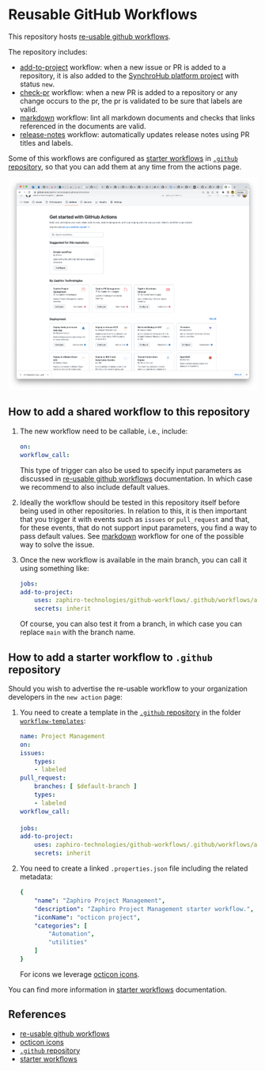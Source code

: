 # Reusable GitHub Workflows

This repository hosts [re-usable github workflows][re-usable-github-workflows].

The repository includes:

- [add-to-project](.github/workflows/add-to-project.yaml) workflow: when a new
  issue or PR is added to a repository, it is also added to the [SynchroHub
  platform project](https://github.com/orgs/zaphiro-technologies/projects/2)
  with status `new`.
- [check-pr](.github/workflows/check-pr.yaml) workflow: when a new
  PR is added to a repository or any change occurs to the pr, the pr is
  validated to be sure that labels are valid.
- [markdown](.github/workflows/markdown.yaml) workflow: lint all markdown
  documents and checks that links referenced in the documents are valid.
- [release-notes](.github/workflows/release-notes.yaml) workflow: automatically
  updates release notes using PR titles and labels.

Some of this workflows are configured as [starter workflows][starter-workflows]
in [`.github` repository][.github], so that you can add them at any time from
the actions page.

![Starter Actions](./screenshot.png)

## How to add a shared workflow to this repository

1. The new workflow need to be callable, i.e., include:

    ```yaml
    on:
    workflow_call:
    ```

    This type of trigger can also be used to specify input parameters as
    discussed in [re-usable github workflows][re-usable-github-workflows]
    documentation. In which case we recommend to also include default values.

1. Ideally the workflow should be tested in this repository itself before
   being used in other repositories. In relation to this, it is then important
   that you trigger it with events such as `issues` or `pull_request` and that,
   for these events, that do not support input parameters, you find a way to
   pass default values. See [markdown](.github/workflows/markdown.yaml) workflow
   for one of the possible way to solve the issue.

1. Once the new workflow is available in the main branch, you can call it using
   something like:

    ```yaml
    jobs:
    add-to-project:
        uses: zaphiro-technologies/github-workflows/.github/workflows/add-to-project.yaml@main
        secrets: inherit
    ```

    Of course, you can also test it from a branch, in which case you can replace
    `main` with the branch name.

## How to add a starter workflow to `.github` repository

Should you wish to advertise the re-usable workflow to your organization
developers in the `new action` page:

1. You need to create a template in the [`.github` repository][.github] in the
   folder [`workflow-templates`](https://github.com/zaphiro-technologies/.github/tree/main/workflow-templates):

    ```yaml
    name: Project Management
    on:
    issues:
        types:
        - labeled
    pull_request:
        branches: [ $default-branch ]
        types:
        - labeled
    workflow_call:

    jobs:
    add-to-project:
        uses: zaphiro-technologies/github-workflows/.github/workflows/add-to-project.yaml@main
        secrets: inherit
    ```

1. You need to create a linked `.properties.json` file including the related
   metadata:

    ```yaml
    {
        "name": "Zaphiro Project Management",
        "description": "Zaphiro Project Management starter workflow.",
        "iconName": "octicon project",
        "categories": [
            "Automation",
            "utilities"
        ]
    }
    ```

    For icons we leverage [octicon icons][octicon].

You can find more information in [starter workflows][starter-workflows]
documentation.

## References

- [re-usable github workflows][re-usable-github-workflows]
- [octicon icons][octicon]
- [`.github` repository][.github]
- [starter workflows][starter-workflows]

[re-usable-github-workflows]: https://docs.github.com/en/actions/using-workflows/reusing-workflows
[octicon]: https://primer.style/design/foundations/icons/
[.github]: https://github.com/zaphiro-technologies/.github
[starter-workflows]: https://docs.github.com/en/actions/using-workflows/creating-starter-workflows-for-your-organization